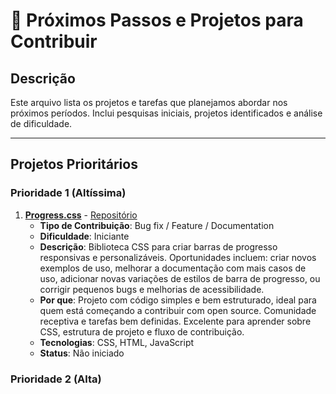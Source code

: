 # 📅 Próximos Passos e Projetos para Contribuir

## Descrição

Este arquivo lista os projetos e tarefas que planejamos abordar nos próximos períodos. Inclui pesquisas iniciais, projetos identificados e análise de dificuldade.

---

## Projetos Prioritários

### Prioridade 1 (Altíssima)

1. **[Progress.css](https://github.com/jh3y/progress-css)** - [Repositório](https://github.com/jh3y/progress-css)
   - **Tipo de Contribuição**: Bug fix / Feature / Documentation
   - **Dificuldade**: Iniciante
   - **Descrição**: Biblioteca CSS para criar barras de progresso responsivas e personalizáveis. Oportunidades incluem: criar novos exemplos de uso, melhorar a documentação com mais casos de uso, adicionar novas variações de estilos de barra de progresso, ou corrigir pequenos bugs e melhorias de acessibilidade.
   - **Por que**: Projeto com código simples e bem estruturado, ideal para quem está começando a contribuir com open source. Comunidade receptiva e tarefas bem definidas. Excelente para aprender sobre CSS, estrutura de projeto e fluxo de contribuição.
   - **Tecnologias**: CSS, HTML, JavaScript
   - **Status**: Não iniciado

### Prioridade 2 (Alta)
